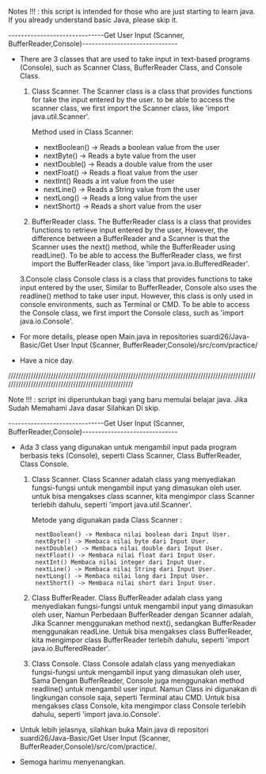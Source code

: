 Notes !!! : this script is intended for those who are just starting to learn java. If you already understand basic Java, please skip it.

------------------------------Get User Input (Scanner, BufferReader,Console)------------------------------

- There are 3 classes that are used to take input in text-based programs (Console), such as Scanner Class, BufferReader Class, and Console Class.

  1. Class Scanner.
        The Scanner class is a class that provides functions for take the input entered by the user. to be able to access the scanner class,
     we first import the Scanner class, like 'import java.util.Scanner'.
     
     Method used in Class Scanner:
     
        * nextBoolean() -> Reads a boolean value from the user
        * nextByte() -> Reads a byte value from the user
        * nextDouble() -> Reads a double value from the user
        * nextFloat() -> Reads a float value from the user
        * nextInt()	Reads a int value from the user
        * nextLine() -> Reads a String value from the user
        * nextLong() -> Reads a long value from the user
        * nextShort() -> Reads a short value from the user
        
  2. BufferReader class.
        The BufferReader class is a class that provides functions to retrieve input entered by the user,
     However, the difference between a BufferReader and a Scanner is that the Scanner uses the next() method, while the BufferReader
     using readLine(). To be able to access the BufferReader class, we first import the BufferReader class, like 'import java.io.BufferedReader'.
     
  3.Console class 
        Console class is a class that provides functions to take input entered by the user,
    Similar to BufferReader, Console also uses the readline() method to take user input.
    However, this class is only used in console environments, such as Terminal or CMD.
    To be able to access the Console class, we first import the Console class, such as 'import java.io.Console'.
    
- For more details, please open Main.java in repositories suardi26/Java-Basic/Get User Input (Scanner, BufferReader,Console)/src/com/practice/
     
- Have a nice day.

/////////////////////////////////////////////////////////////////////////////////////////////////////////////////////////////////////////////////////

Note !!! : script ini diperuntukan bagi yang baru memulai belajar java. Jika Sudah Memahami Java dasar Silahkan Di skip.

------------------------------Get User Input (Scanner, BufferReader,Console)------------------------------

- Ada 3 class yang digunakan untuk mengambil input pada program berbasis teks (Console), seperti Class Scanner, Class BufferReader, Class Console.

  1. Class Scanner.
        Class Scanner adalah class yang menyediakan fungsi-fungsi untuk 
     mengambil input yang dimasukan oleh user.  untuk bisa mengakses class scanner, kita mengimpor class Scanner terlebih dahulu, seperti 'import java.util.Scanner'.

     Metode yang digunakan pada Class Scanner :
     
          nextBoolean() -> Membaca nilai boolean dari Input User.
          nextByte() -> Membaca nilai byte dari Input User.
          nextDouble() -> Membaca nilai double dari Input User.
          nextFloat() -> Membaca nilai float dari Input User.
          nextInt() Membaca nilai integer dari Input User.
          nextLine() -> Membaca nilai String dari Input User.
          nextLong() -> Membaca nilai long dari Input User.
          nextShort() -> Membaca nilai short dari Input User.
          
    2. Class BufferReader.
           Class BufferReader adalah class yang menyediakan fungsi-fungsi untuk mengambil input yang dimasukan oleh user,
       Namun Perbedaan BufferReader dengan Scanner adalah, Jika Scanner menggunakan method next(), sedangkan BufferReader menggunakan readLine.
       Untuk bisa mengakses class BufferReader, kita mengimpor class BufferReader terlebih dahulu, seperti 'import java.io.BufferedReader'.
       
    3. Class Console.
          Class Console adalah class yang menyediakan fungsi-fungsi untuk mengambil input yang dimasukan oleh user,
      Sama Dengan BufferReader, Console juga menggunakan method readline() untuk mengambil user input.
      Namun Class ini digunakan di lingkungan console saja, seperti Terminal atau CMD.
      Untuk bisa mengakses class Console, kita mengimpor class Console terlebih dahulu, seperti 'import java.io.Console'.
      
- Untuk lebih jelasnya, silahkan buka Main.java di repositori suardi26/Java-Basic/Get User Input (Scanner, BufferReader,Console)/src/com/practice/.

- Semoga harimu menyenangkan.
